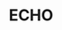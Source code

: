 ---
layout: home

title: ECHO
titleTemplate: 鸿蒙 HDC 桌面应用

hero:
  name: "ECHO"
  text: "鸿蒙 HDC 桌面应用"
  tagline: ECHO 是一个用于简化对鸿蒙设备操作控制的桌面应用程序，可以看作是 HDC 的图形用户界面。
  actions:
    - theme: alt
      text: Windows
      link: https://release.liriliri.io/ECHO-0.6.2-win-x64.exe
    - theme: alt
      text: macOS Apple silicon
      link: https://release.liriliri.io/ECHO-0.6.2-mac-arm64.dmg 
    - theme: alt
      text: macOS Intel chip
      link: https://release.liriliri.io/ECHO-0.6.2-mac-x64.dmg  
  image:
    src: /screenshot.png
    alt: screenshot

features:
  - icon:
      src: /rocket.svg
    title: 开箱即用 
    details: 内置 HDC，下载安装即可使用，无需额外繁琐的操作。
  - icon:
      src: /tools.svg
    title: 功能齐全
    details: 按类别分为多个面板，包括应用管理、性能监控、进程管理等多项功能。
  - icon:
      src: /easy.svg
    title: 简单易用
    details: 全图形化界面，一键操作，不用输入任何命令。
---